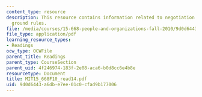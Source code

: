 ```yaml
---
content_type: resource
description: This resource contains information related to negotiation simulation
  ground rules.
file: /media/courses/15-668-people-and-organizations-fall-2010/9d0d6443a6dbe7ee01c0cfad9b177006_MIT15_668F10_read14.pdf
file_type: application/pdf
learning_resource_types:
- Readings
ocw_type: OCWFile
parent_title: Readings
parent_type: CourseSection
parent_uid: 4f246974-183f-2e08-aca6-b0d8cc6e4b8e
resourcetype: Document
title: MIT15_668F10_read14.pdf
uid: 9d0d6443-a6db-e7ee-01c0-cfad9b177006
---
```

